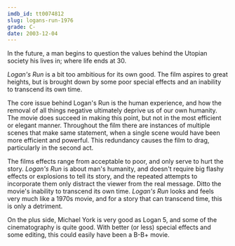 ```yaml
---
imdb_id: tt0074812
slug: logans-run-1976
grade: C-
date: 2003-12-04
---
```


In the future, a man begins to question the values behind the Utopian society his lives in; where life ends at 30.

_Logan's Run_ is a bit too ambitious for its own good. The film aspires to great heights, but is brought down by some poor special effects and an inability to transcend its own time.

The core issue behind Logan's Run is the human experience, and how the removal of all things negative ultimately deprive us of our own humanity. The movie does succeed in making this point, but not in the most efficient or elegant manner. Throughout the film there are instances of multiple scenes that make same statement, when a single scene would have been more efficient and powerful. This redundancy causes the film to drag, particularly in the second act.

The films effects range from acceptable to poor, and only serve to hurt the story. _Logan's Run_ is about man's humanity, and doesn't require big flashy effects or explosions to tell its story, and the repeated attempts to incorporate them only distract the viewer from the real message. Ditto the movie's inability to transcend its own time. _Logan's Run_ looks and feels very much like a 1970s movie, and for a story that can transcend time, this is only a detriment.

On the plus side, Michael York is very good as Logan 5, and some of the cinematography is quite good. With better (or less) special effects and some editing, this could easily have been a B-B+ movie.
